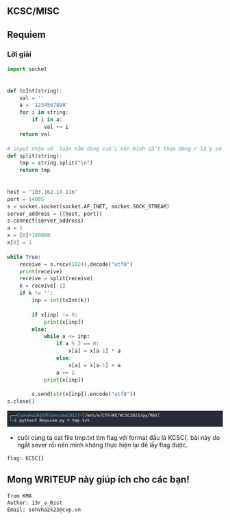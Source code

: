 ## KCSC/MISC

## Requiem

### Lời giải

```python
import socket


def toInt(string):
    val = ''
    a = '1234567890'
    for i in string:
        if i in a:
            val += i
    return val

# input nhận về luôn nằm dòng cuối nên mình cắt theo dòng r lấy số từ dòng cuối, code đẹp hơn có thể DP làm tối ưu thời gian cơ mà cái này mình nghĩ code ra flag là được.
def split(string):
    tmp = string.split("\n")
    return tmp


host = "103.162.14.116"
port = 14005
s = socket.socket(socket.AF_INET, socket.SOCK_STREAM)
server_address = ((host, port))
s.connect(server_address)
a = 1
x = [0]*100000
x[0] = 1

while True:
    receive = s.recv(1024).decode("utf8")
    print(receive)
    receive = split(receive)
    k = receive[-1]
    if k != '':
        inp = int(toInt(k))

        if x[inp] != 0:
            print(x[inp])
        else:
            while a <= inp:
                if a % 2 == 0:
                    x[a] = x[a-1] * a
                else:
                    x[a] = x[a-1] + a
                a += 1
            print(x[inp])

        s.send(str(x[inp]).encode("utf8"))
s.close()
```

![Alt text](IMG/Req/image.png)

- cuối cùng ta cat file tmp.txt tìm flag với format đầu là KCSC{. bài này do ngắt sever rồi nên mình không thực hiện lại để lấy flag được.

```
flag: KCSC{}
```

## Mong WRITEUP này giúp ích cho các bạn!

```
from KMA
Author: 13r_ə_Rɪst
Email: sonvha2k23@cvp.vn
```
